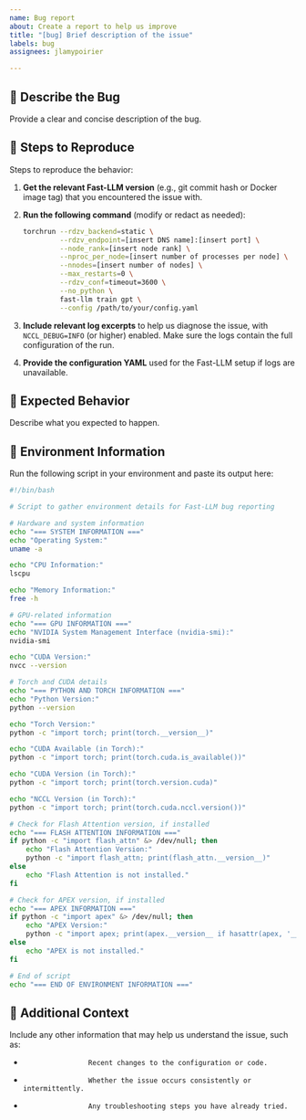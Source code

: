 ```yaml
---
name: Bug report
about: Create a report to help us improve
title: "[bug] Brief description of the issue"
labels: bug
assignees: jlamypoirier

---
```


## 🐞 Describe the Bug

Provide a clear and concise description of the bug.

## 🔄 Steps to Reproduce

Steps to reproduce the behavior:

1.  **Get the relevant Fast-LLM version** (e.g., git commit hash or Docker image tag) that you encountered the issue with.
2.  **Run the following command** (modify or redact as needed):

    ```bash
    torchrun --rdzv_backend=static \
             --rdzv_endpoint=[insert DNS name]:[insert port] \
             --node_rank=[insert node rank] \
             --nproc_per_node=[insert number of processes per node] \
             --nnodes=[insert number of nodes] \
             --max_restarts=0 \
             --rdzv_conf=timeout=3600 \
             --no_python \
             fast-llm train gpt \
             --config /path/to/your/config.yaml
    ```

3.  **Include relevant log excerpts** to help us diagnose the issue, with `NCCL_DEBUG=INFO` (or higher) enabled. Make sure the logs contain the full configuration of the run.
4.  **Provide the configuration YAML** used for the Fast-LLM setup if logs are unavailable.

## 🎯 Expected Behavior

Describe what you expected to happen.

## 📜 Environment Information

Run the following script in your environment and paste its output here:

```bash
#!/bin/bash

# Script to gather environment details for Fast-LLM bug reporting

# Hardware and system information
echo "=== SYSTEM INFORMATION ==="
echo "Operating System:"
uname -a

echo "CPU Information:"
lscpu

echo "Memory Information:"
free -h

# GPU-related information
echo "=== GPU INFORMATION ==="
echo "NVIDIA System Management Interface (nvidia-smi):"
nvidia-smi

echo "CUDA Version:"
nvcc --version

# Torch and CUDA details
echo "=== PYTHON AND TORCH INFORMATION ==="
echo "Python Version:"
python --version

echo "Torch Version:"
python -c "import torch; print(torch.__version__)"

echo "CUDA Available (in Torch):"
python -c "import torch; print(torch.cuda.is_available())"

echo "CUDA Version (in Torch):"
python -c "import torch; print(torch.version.cuda)"

echo "NCCL Version (in Torch):"
python -c "import torch; print(torch.cuda.nccl.version())"

# Check for Flash Attention version, if installed
echo "=== FLASH ATTENTION INFORMATION ==="
if python -c "import flash_attn" &> /dev/null; then
    echo "Flash Attention Version:"
    python -c "import flash_attn; print(flash_attn.__version__)"
else
    echo "Flash Attention is not installed."
fi

# Check for APEX version, if installed
echo "=== APEX INFORMATION ==="
if python -c "import apex" &> /dev/null; then
    echo "APEX Version:"
    python -c "import apex; print(apex.__version__ if hasattr(apex, '__version__') else 'APEX version not specified')"
else
    echo "APEX is not installed."
fi

# End of script
echo "=== END OF ENVIRONMENT INFORMATION ==="
```

## 📝 Additional Context

Include any other information that may help us understand the issue, such as:

-                     Recent changes to the configuration or code.
-                     Whether the issue occurs consistently or intermittently.
-                     Any troubleshooting steps you have already tried.
